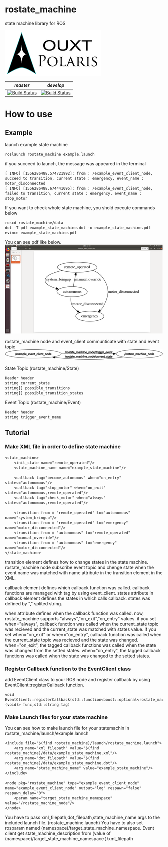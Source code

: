 # rostate_machine
state machine library for ROS

![Developed By OUXT Polaris](img/logo.png "Logo")

| *master* | *develop* |
|----------|-----------|
|[![Build Status](https://travis-ci.org/OUXT-Polaris/rostate_machine.svg?branch=master)](https://travis-ci.org/OUXT-Polaris/rostate_machine)|[![Build Status](https://travis-ci.org/OUXT-Polaris/rostate_machine.svg?branch=develop)](https://travis-ci.org/OUXT-Polaris/rostate_machine)|

# How to use

## Example  

launch example state machine  
```
roslaunch rostate_machine example.launch  
```
if you succeed to launch, the message was appeared in the terminal  
```
[ INFO] [1556286488.574721992]: from : /example_event_client_node, succeed to transition, current state : emergency, event_name : motor_disconnected
[ INFO] [1556286488.674441095]: from : /example_event_client_node, failed to transition, current state : emergency, event_name : stop_motor
```
If you want to check whole state machine, you shold execute commands below
```
roscd rostate_machine/data
dot -T pdf example_state_machine.dot -o example_state_machine.pdf
evince example_state_machine.pdf
```
You can see pdf like below.  
![Example State Machine](img/example_state_machine.png "Example State Machine")

rostate_machine node and event_client communticate with state and event topic
![Example State Machine Node](img/rosgraph.png "Example State Machine Node")

State Topic (rostate_machine/State)
```
Header header
string current_state
string[] possible_transitions
string[] possible_transition_states
```

Event Topic (rostate_machine/Event)
```
Header header
string trigger_event_name
```

## Tutorial
### Make XML file in order to define state machine  

```
<state_machine>
    <init_state name="remote_operated"/>
    <state_machine_name name="example_state_machine"/>

    <callback tag="become_autonomos" when="on_entry" states="autonomous"/>
    <callback tag="stop_motor" when="on_exit" states="autonomous,remote_operated"/>
    <callback tag="check_motor" when="always" states="autonomous,remote_operated"/>

    <transition from = "remote_operated" to="autonomous" name="system_bringup"/>
    <transition from = "remote_operated" to="emergency" name="motor_disconnected"/>
    <transition from = "autonomous" to="remote_operated" name="manual_override"/>
    <transition from = "autonomous" to="emergency" name="motor_disconnected"/>
</state_machine>
```

transition element defines how to change states in the state machine.
rostate_machine node subscribe event topic and chenge state when the event name was matched with name attribute in the transition element in the XML.

callback element defines which callback function was called.
callback functions are managed with tag by using event_client.
states attribute in callback element defines the states in which calls callback.
states was defined by "," splited string.

when attribute defines when the callback function was called.
now, rostate_machine supports "always","on_exit","on_entry" values.
if you set when="always", callback function was called when the current_state topic was recieved and the current_state was matched with states value.
if you set when="on_exit" or when="on_entry", callback function was called when the current_state topic was recieved and the state was changed.
when="on_exit", the tagged callback functions was called when the state was changed from the setted states.
when="on_entry", the tagged callback functions was called when the state was changed to the setted states.

### Register Callback function to the EventClient class

add EventClient class to your ROS node and register callback by using EventClient::registerCallback function.

```
void EventClient::registerCallback(std::function<boost::optional<rostate_machine::Event>(void)> func,std::string tag)
```

### Make Launch files for your state machine
You can see how to make launch file for your statemachin in rostate_machine/launch/example.lannch

```
<include file="$(find rostate_machine)/launch/rostate_machine.launch">
    <arg name="xml_filepath" value="$(find rostate_machine)/data/example_state_machine.xml"/>
    <arg name="dot_filepath" value="$(find rostate_machine)/data/example_state_machine.dot"/>
    <arg name="state_machine_name" value="example_state_machine"/>
</include>

<node pkg="rostate_machine" type="example_event_client_node" name="example_event_client_node" output="log" respawn="false" respawn_delay="0">
    <param name="target_state_machine_namespace" value="/rostate_machine_node"/>
</node>
```

You have to pass xml_filepath,dot_filepath,state_machine_name args to the included launch file. (rostate_machine.launch)
You have to also set rosparam named (namespace)/target_state_machine_namespace.
Event client get state_machine_description from (value of (namespace)/target_state_machine_namespace )/xml_filepath